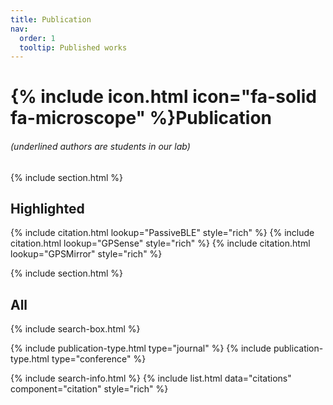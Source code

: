 ```yaml
---
title: Publication 
nav:
  order: 1
  tooltip: Published works
---
```



# {% include icon.html icon="fa-solid fa-microscope" %}Publication

###### (underlined authors are students in our lab)
{% include section.html %}


## Highlighted


{% include citation.html lookup="PassiveBLE" style="rich" %}
{% include citation.html lookup="GPSense" style="rich" %}
{% include citation.html lookup="GPSMirror" style="rich" %}

{% include section.html %}

## All

{% include search-box.html %}

{% include publication-type.html type="journal" %}
{% include publication-type.html type="conference" %}

{% include search-info.html %}
{% include list.html data="citations" component="citation" style="rich" %}
